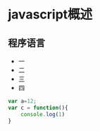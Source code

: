 # javascript概述

## 程序语言

* 一
* 二
* 三
* 四

```javascript
var a=12;
var c = function(){
	console.log(1)
}
```